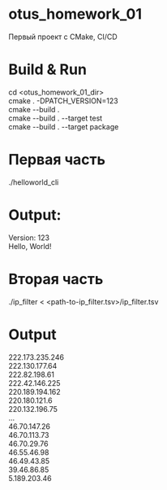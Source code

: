 # otus_homework_01 

Первый проект с CMake, CI/CD

# Build & Run
cd <otus_homework_01_dir>  
cmake . -DPATCH_VERSION=123  
cmake --build .  
cmake --build . --target test  
cmake --build . --target package  

# Первая часть
./helloworld_cli  
# Output:
Version: 123  
Hello, World!  

# Вторая часть
./ip_filter < <path-to-ip_filter.tsv>/ip_filter.tsv  
# Output
222.173.235.246  
222.130.177.64  
222.82.198.61  
222.42.146.225  
220.189.194.162  
220.180.121.6  
220.132.196.75  
...  
46.70.147.26  
46.70.113.73  
46.70.29.76  
46.55.46.98  
46.49.43.85  
39.46.86.85  
5.189.203.46  

